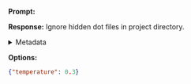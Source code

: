 **Prompt:**



**Response:**
Ignore hidden dot files in project directory.

<details><summary>Metadata</summary>

- Duration: 1228 ms
- Datetime: 2023-11-20T13:47:45.269835
- Model: gpt-3.5-turbo-0613

</details>

**Options:**
```json
{"temperature": 0.3}
```

